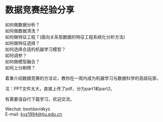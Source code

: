 # 数据竞赛经验分享
如何做数据分析？  
如何做数据清洗？  
如何做特征工程？(面向关系型数据的特征工程系统化分析方法)  
如何做特征选择？  
如何选择合适的机器学习模型？  
如何调参？  
如何做模型融合？  
如何上分刷榜？  

着重介绍数据竞赛的方法论，教你在一周内成为机器学习与数据科学的高级玩家。  

注：PPT文件太大，直接上传了pdf，分为part1和part2。  

有需要请自行下载学习，欢迎交流。  

Wechat: bestdavidkyz  
E-mail: kyz1994@tju.edu.cn  
